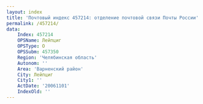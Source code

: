 ```yaml
---
layout: index
title: 'Почтовый индекс 457214: отделение почтовой связи Почты России'
permalink: /457214/
data:
    Index: 457214
    OPSName: Лейпциг
    OPSType: О
    OPSSubm: 457350
    Region: 'Челябинская область'
    Autonom: ''
    Area: 'Варненский район'
    City: Лейпциг
    City1: ''
    ActDate: '20061101'
    IndexOld: ''
---
```

